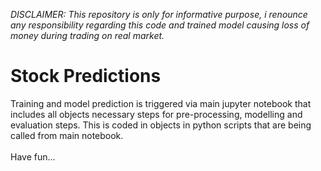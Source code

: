 <i>DISCLAIMER:
This repository is only for informative purpose, i renounce any responsibility regarding this code and trained model causing loss of money during trading on real market.</i>

# Stock Predictions
Training and model prediction is triggered via main jupyter notebook that includes all objects necessary steps for pre-processing, modelling and evaluation steps. This is coded in objects in python scripts that are being called from main notebook.<br><br>
Have fun...
